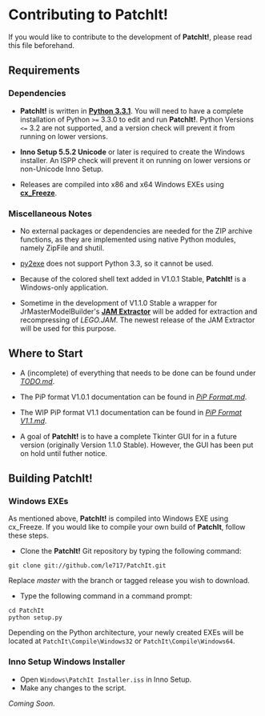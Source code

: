 Contributing to PatchIt!
========================

If you would like to contribute to the development of **PatchIt!**, please read this file beforehand.

Requirements
------------

### Dependencies

* **PatchIt!** is written in **[Python 3.3.1](http://www.python.org/download)**. You will need to have a complete installation of Python `>=` 3.3.0 to edit and 
run **PatchIt!**. 
Python Versions `<=` 3.2 are not supported, and a version check will prevent it from running on lower versions.

* **Inno Setup 5.5.2 Unicode** or later is required to create the Windows installer. An ISPP check will prevent it on running on lower versions 
or non-Unicode Inno Setup.

* Releases are compiled into x86 and x64 Windows EXEs using **[cx_Freeze](http://cx-freeze.sourceforge.net)**. 

### Miscellaneous Notes

* No external packages or dependencies are needed for the ZIP archive functions, as they are implemented using native Python modules, namely ZipFile and shutil.

* [py2exe](http://www.py2exe.org) does not support Python 3.3, so it cannot be used.

* Because of the colored shell text added in V1.0.1 Stable, **PatchIt!** is a Windows-only application.
 
* Sometime in the development of V1.1.0 Stable a wrapper for JrMasterModelBuilder's **[JAM Extractor](https://github.com/JrMasterModelBuilder/JAM-Extractor)** 
will be added for extraction and recompressing of *LEGO.JAM*. The newest release of the JAM Extractor will be used for this purpose.

Where to Start
--------------

* A (incomplete) of everything that needs to be done can be found under [*TODO.md*](https://github.com/le717/PatchIt/blob/rewrite/Documentation/TODO.md).
 
* The PiP format V1.0.1 documentation can be found in [*PiP Format.md*](PiP%20Format.md).

* The WIP PiP format V1.1 documentation can be found in [*PiP Format V1.1.md*](PiP%20Format%20V1.1.md).

* A goal of **PatchIt!** is to have a complete Tkinter GUI for in a future version (originally Version 1.1.0 Stable). However, the GUI has been put on hold 
until futher notice.

Building PatchIt!
-----------------

### Windows EXEs

As mentioned above, **PatchIt!** is compiled into Windows EXE using cx_Freeze. If you would like to compile your own build of **PatchIt**, follow these steps.

* Clone the **PatchIt!** Git repository by typing the following command:

```
git clone git://github.com/le717/PatchIt.git
```
Replace *master* with the branch or tagged release you wish to download.

* Type the following command in a command prompt:

```
cd PatchIt
python setup.py
```
Depending on the Python architecture, your newly created EXEs will be located at `PatchIt\Compile\Windows32` or `PatchIt\Compile\Windows64`. 

### Inno Setup Windows Installer

* Open `Windows\PatchIt Installer.iss` in Inno Setup.
* Make any changes to the script.

*Coming Soon.*

